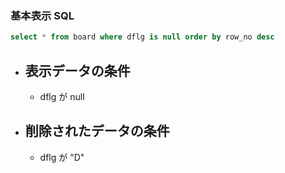 ### 基本表示 SQL
```sql
select * from board where dflg is null order by row_no desc
```

- ## 表示データの条件
  - dflg が null
- ## 削除されたデータの条件
  - dflg が "D"
